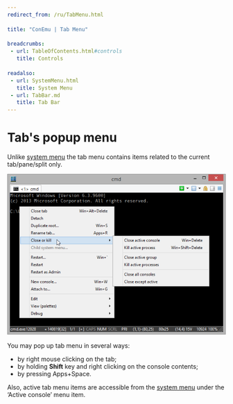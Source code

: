 ```yaml
---
redirect_from: /ru/TabMenu.html

title: "ConEmu | Tab Menu"

breadcrumbs:
 - url: TableOfContents.html#controls
   title: Controls

readalso:
 - url: SystemMenu.html
   title: System Menu
 - url: TabBar.md
   title: Tab Bar
---
```


# Tab's popup menu

Unlike [system menu](SystemMenu.html) the tab menu contains items
related to the current tab/pane/split only.

![ConEmu tab menu](/img/ConEmuTabMenu.png)

You may pop up tab menu in several ways:

* by right mouse clicking on the tab;
* by holding **Shift** key and right clicking on the console contents;
* by pressing Apps+Space.

Also, active tab menu items are accessible from the [system menu](SystemMenu.html)
under the ‘Active console’ menu item.
